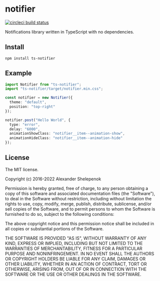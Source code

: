 # notifier

[![circleci build status](https://circleci.com/gh/alxshelepenok/notifier.svg?style=svg)](https://circleci.com/gh/alxshelepenok/notifier)

Notifications library written in TypeScript with no dependencies.

## Install

`npm install ts-notifier`

## Example

```ts
import Notifier from "ts-notifier";
import "ts-notifier/target/notifier.min.css";

const notifier = new Notifier({
  theme: "default",
  position: "top-right" 
});

notifier.post("Hello World", {
  type: "error",
  delay: "6000",
  animationShowClass: "notifier__item--animation-show",
  animationHideClass: "notifier__item--animation-hide"
});
```

## License
The MIT license.

Copyright (c) 2016-2022 Alexander Shelepenok

Permission is hereby granted, free of charge, to any person obtaining a copy of
this software and associated documentation files (the "Software"), to deal in
the Software without restriction, including without limitation the rights to
use, copy, modify, merge, publish, distribute, sublicense, and/or sell copies
of the Software, and to permit persons to whom the Software is furnished to do
so, subject to the following conditions:

The above copyright notice and this permission notice shall be included in all
copies or substantial portions of the Software.

THE SOFTWARE IS PROVIDED "AS IS", WITHOUT WARRANTY OF ANY KIND, EXPRESS OR
IMPLIED, INCLUDING BUT NOT LIMITED TO THE WARRANTIES OF MERCHANTABILITY,
FITNESS FOR A PARTICULAR PURPOSE AND NONINFRINGEMENT. IN NO EVENT SHALL THE
AUTHORS OR COPYRIGHT HOLDERS BE LIABLE FOR ANY CLAIM, DAMAGES OR OTHER
LIABILITY, WHETHER IN AN ACTION OF CONTRACT, TORT OR OTHERWISE, ARISING FROM,
OUT OF OR IN CONNECTION WITH THE SOFTWARE OR THE USE OR OTHER DEALINGS IN THE
SOFTWARE.
